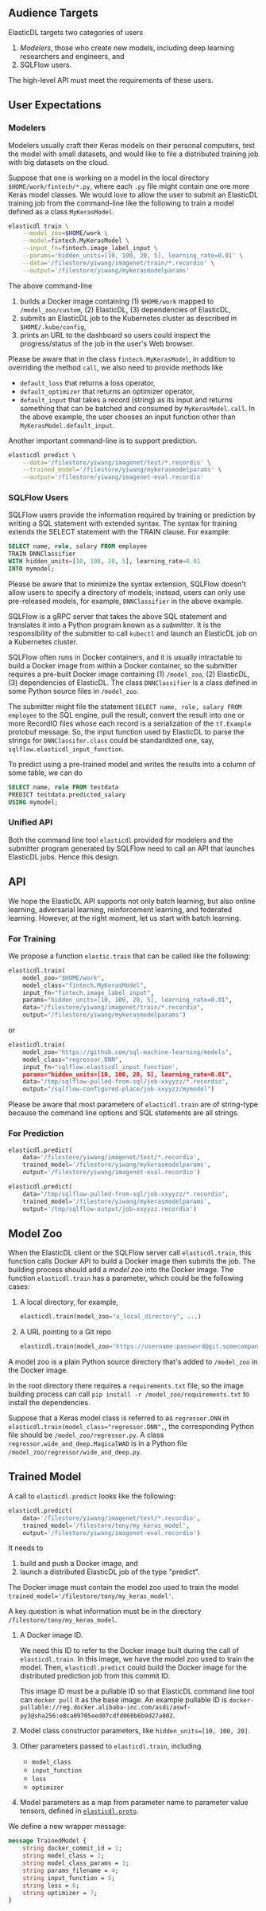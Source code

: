 ## Audience Targets

ElasticDL targets two categories of users

1. *Modelers*, those who create new models, including deep learning researchers and engineers, and
1. SQLFlow users.

The high-level API must meet the requirements of these users.

## User Expectations

### Modelers

Modelers usually craft their Keras models on their personal computers, test the model with small datasets, and would like to file a distributed training job with big datasets on the cloud.

Suppose that one is working on a model in the local directory `$HOME/work/fintech/*.py`, where each `.py` file might contain one ore more Keras model classes. We would love to allow the user to submit an ElasticDL training job from the command-line like the following to train a model defined as a class `MyKerasModel`.

```bash
elasticdl train \
    --model_zoo=$HOME/work \
    --model=fintech.MyKerasModel \
    --input_fn=fintech.image_label_input \
    --params='hidden_units=[10, 100, 20, 5], learning_rate=0.01' \
    --data='/filestore/yiwang/imagenet/train/*.recordio' \
    --output='/filestore/yiwang/mykerasmodelparams'
```

The above command-line 

1. builds a Docker image containing (1) `$HOME/work` mapped to `/model_zoo/custom`, (2) ElasticDL, (3) dependencies of ElasticDL,
1. submits an ElasticDL job to the Kubernetes cluster as described in `$HOME/.kube/config`,
1. prints an URL to the dashboard so users could inspect the progress/status of the job in the user's Web browser.

Please be aware that in the class `fintech.MyKerasModel`, in addition to overriding the method `call`, we also need to provide methods like

- `default_loss` that returns a loss operator,
- `default_optimizer` that returns an optimizer operator,
- `default_input` that takes a record (string) as its input and returns something that can be batched and consumed by `MyKerasModel.call`.  In the above example, the user chooses an input function other than `MyKerasModel.default_input`.

Another important command-line is to support prediction.

```bash
elasticdl predict \
    --data='/filestore/yiwang/imagenet/test/*.recordio' \
    --trained_model='/filestore/yiwang/mykerasmodelparams' \
    --output='/filestore/yiwang/imagenet-eval.recordio'
```

### SQLFlow Users

SQLFlow users provide the information required by training or prediction by writing a SQL statement with extended syntax.  The syntax for training extends the SELECT statement with the TRAIN clause.  For example:

```sql
SELECT name, role, salary FROM employee 
TRAIN DNNClassifier 
WITH hidden_units=[10, 100, 20, 5], learning_rate=0.01
INTO mymodel;
```

Please be aware that to minimize the syntax extension, SQLFlow doesn't allow users to specify a directory of models; instead, users can only use pre-released models, for example, `DNNClassifier` in the above example.

SQLFlow is a gRPC server that takes the above SQL statement and translates it into a Python program known as a *submitter*.  It is the responsibility of the submitter to call `kubectl` and launch an ElasticDL job on a Kubernetes cluster.

SQLFlow often runs in Docker containers, and it is usually intractable to build a Docker image from within a Docker container, so the submitter requires a pre-built Docker image containing (1) `/model_zoo`, (2) ElasticDL, (3) dependencies of ElasticDL.  The class `DNNClassifier` is a class defined in some Python source files in `/model_zoo`.

The submitter might file the statement `SELECT name, role, salary FROM employee` to the SQL engine, pull the result, convert the result into one or more RecordIO files whose each record is a serialization of the `tf.Example` protobuf message. So, the input function used by ElasticDL to parse the strings for `DNNClassifer.class` could be standardized one, say, `sqlflow.elasticdl_input_function`.

To predict using a pre-trained model and writes the results into a column of some table, we can do

```sql
SELECT name, role FROM testdata
PREDICT testdata.predicted_salary
USING mymodel;
```

### Unified API

Both the command line tool `elasticdl` provided for modelers and the submitter program generated by SQLFlow need to call an API that launches ElasticDL jobs.  Hence this design.

## API

We hope the ElasticDL API supports not only batch learning, but also online learning, adversarial learning, reinforcement learning, and federated learning.  However, at the right moment, let us start with batch learning.

### For Training

We propose a function `elastic.train` that can be called like the following:

```python
elasticdl.train(
    model_zoo="$HOME/work",
    model_class="fintech.MyKerasModel", 
    input_fn="fintech.image_label_input",
    params="hidden_units=[10, 100, 20, 5], learning_rate=0.01",
    data="/filestore/yiwang/imagenet/train/*.recordio",
    output="/filestore/yiwang/mykerasmodelparams")
```

or

```python
elasticdl.train(
    model_zoo="https://github.com/sql-machine-learning/models",
    model_class="regressor.DNN", 
    input_fn="sqlflow.elasticdl_input_function',
    params="hidden_units=[10, 100, 20, 5], learning_rate=0.01",
    data="/tmp/sqlflow-pulled-from-sql/job-xxyyzz/*.recordio",
    output="/sqlflow-configured-place/job-xxyyzz/mymodel")
```

Please be aware that most parameters of `elasticdl.train` are of string-type because the command line options and SQL statements are all strings.

### For Prediction

```python
elasticdl.predict(
    data='/filestore/yiwang/imagenet/test/*.recordio',
    trained_model='/filestore/yiwang/mykerasmodelparams',
    output='/filestore/yiwang/imagenet-eval.recordio')
```

```python
elasticdl.predict(
    data="/tmp/sqlflow-pulled-from-sql/job-xxyyzz/*.recordio",
    trained_model='/filestore/yiwang/mykerasmodelparams',
    output='/tmp/sqlflow-output/job-xxyyzz.recordio')
```

## Model Zoo

When the ElasticDL client or the SQLFlow server call `elasticdl.train`, this function calls Docker API to build a Docker image then submits the job.  The building process should add a *model zoo* into the Docker image.  The function `elasticdl.train` has a parameter, which could be the following cases:

1. A local directory, for example,

   ```python
   elasticdl.train(model_zoo="a_local_directory", ...)
   ```
   
1. A URL pointing to a Git repo

   ```python
   elasticdl.train(model_zoo="https://username:password@git.somecompany.com/sql-machine-learning/models", ...)
   ```

A model zoo is a plain Python source directory that's added to `/model_zoo` in the Docker image.

In the root directory there requires a `requirements.txt` file, so the image building process can call `pip install -r /model_zoo/requirements.txt` to install the dependencies.

Suppose that a Keras model class is referred to as `regressor.DNN` in `elasticdl.train(model_class="regressor.DNN",`, the corresponding Python file should be `/model_zoo/regressor.py`.  A class `regressor.wide_and_deep.MagicalWAD` is in a Python file `/model_zoo/regressor/wide_and_deep.py`.

## Trained Model

A call to `elasticdl.predict` looks like the following:

```python
elasticdl.predict(
    data='/filestore/yiwang/imagenet/test/*.recordio',
    trained_model='/filestore/tony/my_keras_model',
    output='/filestore/yiwang/imagenet-eval.recordio')
```

It needs to

1. build and push a Docker image, and
1. launch a distributed ElasticDL job of the type "predict".

The Docker image must contain the model zoo used to train the model `trained_model='/filestore/tony/my_keras_model'`.

A key question is what information must be in the directory `/filestore/tony/my_keras_model`.

1. A Docker image ID.

   We need this ID to refer to the Docker image built during the call of `elasticdl.train`.  In this image, we have the model zoo used to train the model.  Then, `elasticdl.predict` could build the Docker image for the distributed prediction job from this commit ID.

   This image ID must be a pullable ID so that ElasticDL command line tool can `docker pull` it as the base image. An example pullable ID is `docker-pullable://reg.docker.alibaba-inc.com/asdi/aswf-py3@sha256:e8ca09705eed07cdfd060b6b9d27a802`.

1. Model class constructor parameters, like `hidden_units=[10, 100, 20]`.

1. Other parameters passed to `elasticdl.train`, including 
   - `model_class`
   - `input_function`
   - `loss`
   - `optimizer`

1. Model parameters as a map from parameter name to parameter value tensors, defined in [`elasticdl.proto`](https://github.com/wangkuiyi/elasticdl/blob/e06618af50cc9507e0b59473f4b97c066fa04870/elasticdl/proto/elasticdl.proto#L51-L54).

 
We define a new wrapper message:

```protobuf
message TrainedModel {
    string docker_commit_id = 1;
    string model_class = 2;
    string model_class_params = 3;
    string params_filename = 4;
    string input_function = 5;
    string loss = 6;
    string optimizer = 7;
}
```

